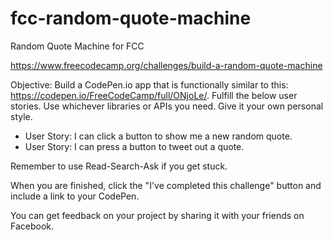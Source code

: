 # fcc-random-quote-machine
Random Quote Machine for FCC

https://www.freecodecamp.org/challenges/build-a-random-quote-machine

Objective: Build a CodePen.io app that is functionally similar to this: https://codepen.io/FreeCodeCamp/full/ONjoLe/.
Fulfill the below user stories. Use whichever libraries or APIs you need. Give it your own personal style.

* User Story: I can click a button to show me a new random quote.
* User Story: I can press a button to tweet out a quote.

Remember to use Read-Search-Ask if you get stuck.

When you are finished, click the "I've completed this challenge" button and include a link to your CodePen.

You can get feedback on your project by sharing it with your friends on Facebook.